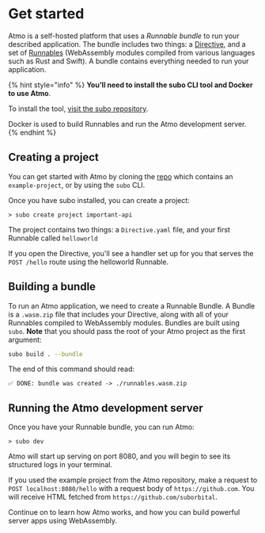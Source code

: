 # Get started

Atmo is a self-hosted platform that uses a _Runnable bundle_ to run your described application. The bundle includes two things: a [Directive](concepts/the-directive.md), and a set of [Runnables](concepts/runnables.md) \(WebAssembly modules compiled from various languages such as Rust and Swift\). A bundle contains everything needed to run your application.

{% hint style="info" %}
**You'll need to install the subo CLI tool and Docker to use Atmo**. 

To install the tool, [visit the subo repository](https://github.com/suborbital/subo).

Docker is used to build Runnables and run the Atmo development server.
{% endhint %}

## Creating a project

You can get started with Atmo by cloning the [repo](https://github.com/suborbital/atmo) which contains an `example-project`, or by using the `subo` CLI.

Once you have subo installed, you can create a project:

```text
> subo create project important-api
```

The project contains two things: a `Directive.yaml` file, and your first Runnable called `helloworld` 

If you open the Directive, you'll see a handler set up for you that serves the `POST /hello` route using the helloworld Runnable.

## Building a bundle

To run an Atmo application, we need to create a Runnable Bundle. A Bundle is a `.wasm.zip` file that includes your Directive, along with all of your Runnables compiled to WebAssembly modules. Bundles are built using `subo`. **Note** that you should pass the root of your Atmo project as the first argument:

```bash
subo build . --bundle
```

The end of this command should read:

 `✅ DONE: bundle was created -> ./runnables.wasm.zip`

## Running the Atmo development server

Once you have your Runnable bundle, you can run Atmo:

```text
> subo dev
```

Atmo will start up serving on port 8080, and you will begin to see its structured logs in your terminal. 

If you used the example project from the Atmo repository, make a request to `POST localhost:8080/hello` with a request body of `https://github.com`. You will receive HTML fetched from `https://github.com/suborbital`.

Continue on to learn how Atmo works, and how you can build powerful server apps using WebAssembly.

